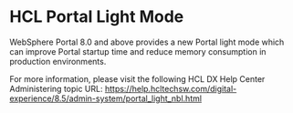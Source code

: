 # HCL Portal Light Mode

WebSphere Portal 8.0 and above provides a new Portal light mode which can improve Portal startup time and reduce memory consumption in production environments.

For more information, please visit the following HCL DX Help Center Administering topic URL:
https://help.hcltechsw.com/digital-experience/8.5/admin-system/portal_light_nbl.html